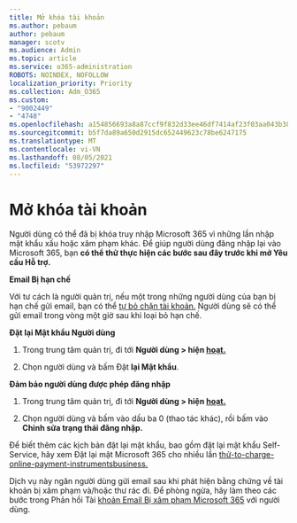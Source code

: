 ```yaml
---
title: Mở khóa tài khoản
ms.author: pebaum
author: pebaum
manager: scotv
ms.audience: Admin
ms.topic: article
ms.service: o365-administration
ROBOTS: NOINDEX, NOFOLLOW
localization_priority: Priority
ms.collection: Adm_O365
ms.custom:
- "9002449"
- "4748"
ms.openlocfilehash: a154856693a8a87ccf9f832d33ee46df7414af23f03aa043b38e6a6c64d5ebaa
ms.sourcegitcommit: b5f7da89a650d2915dc652449623c78be6247175
ms.translationtype: MT
ms.contentlocale: vi-VN
ms.lasthandoff: 08/05/2021
ms.locfileid: "53972297"
---
```

# <a name="unlocking-an-account"></a>Mở khóa tài khoản

Người dùng có thể đã bị khóa truy nhập Microsoft 365 vì những lần nhập mật khẩu xấu hoặc xâm phạm khác. Để giúp người dùng đăng nhập lại vào Microsoft 365, bạn **có thể thử thực hiện các bước sau đây trước khi mở Yêu cầu Hỗ trợ.** 

**Email Bị hạn chế**

Với tư cách là người quản trị, nếu một trong những người dùng của bạn bị hạn chế gửi email, bạn có thể [tự bỏ chặn tài khoản.](/microsoft-365/security/office-365-security/removing-user-from-restricted-users-portal-after-spam) Người dùng sẽ có thể gửi email trong vòng một giờ sau khi loại bỏ hạn chế.

**Đặt lại Mật khẩu Người dùng**

1. Trong trung tâm quản trị, đi tới **Người dùng > hiện [hoạt.](https://admin.microsoft.com/Adminportal/Home?source=applauncher#/users)**

2. Chọn người dùng và bấm Đặt **lại Mật khẩu**.

**Đảm bảo người dùng được phép đăng nhập**

1. Trong trung tâm quản trị, đi tới **Người dùng > hiện [hoạt.](https://admin.microsoft.com/Adminportal/Home?source=applauncher#/users)**

2. Chọn người dùng và bấm vào dấu ba 0 (thao tác khác), rồi bấm vào **Chỉnh sửa trạng thái đăng nhập.**

Để biết thêm các kịch bản đặt lại mật khẩu, bao gồm đặt lại mật khẩu Self-Service, hãy xem Đặt lại mật Microsoft 365 cho nhiều lần [thử-to-charge-online-payment-instrumentsbusiness.](/microsoft-365/admin/add-users/reset-passwords)

Dịch vụ này ngăn người dùng gửi email sau khi phát hiện bằng chứng về tài khoản bị xâm phạm và/hoặc thư rác đi. Để phòng ngừa, hãy làm theo các bước trong Phản hồi Tài [khoản Email Bị xâm phạm Microsoft 365](/microsoft-365/security/office-365-security/responding-to-a-compromised-email-account) với người dùng.
